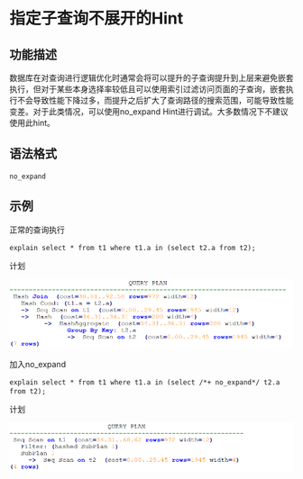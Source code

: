 # 指定子查询不展开的Hint<a name="ZH-CN_TOPIC_0000001143320483"></a>

## 功能描述<a name="section290819468377"></a>

数据库在对查询进行逻辑优化时通常会将可以提升的子查询提升到上层来避免嵌套执行，但对于某些本身选择率较低且可以使用索引过滤访问页面的子查询，嵌套执行不会导致性能下降过多，而提升之后扩大了查询路径的搜索范围，可能导致性能变差。对于此类情况，可以使用no\_expand Hint进行调试。大多数情况下不建议使用此hint。

## 语法格式<a name="section530131664410"></a>

```
no_expand
```

## 示例<a name="section175581239572"></a>

正常的查询执行

```
explain select * from t1 where t1.a in (select t2.a from t2);
```

计划

![](figures/zh-cn_image_0000001209615959.png)

加入no\_expand

```
explain select * from t1 where t1.a in (select /*+ no_expand*/ t2.a from t2);
```

计划

![](figures/zh-cn_image_0000001209736009.png)
